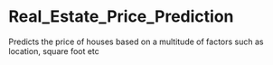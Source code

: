 # Real_Estate_Price_Prediction
Predicts the price of houses based on a multitude of factors such as location, square foot etc
